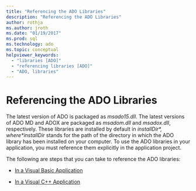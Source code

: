 ```yaml
---
title: "Referencing the ADO Libraries"
description: "Referencing the ADO Libraries"
author: rothja
ms.author: jroth
ms.date: "01/19/2017"
ms.prod: sql
ms.technology: ado
ms.topic: conceptual
helpviewer_keywords:
  - "libraries [ADO]"
  - "referencing libraries [ADO]"
  - "ADO, libraries"
---
```

# Referencing the ADO Libraries
The latest version of ADO is packaged as *msado15.dll*. The latest versions of ADO MD and ADOX are packaged as *msadom.dll* and *msadox.dll*, respectively. These libraries are installed by default in *$installDir*, where *$installDir* stands for the path of the directory in which the ADO library has been installed on your computer. To use the ADO libraries in your application, you must reference them explicitly in the application project.  
  
 The following are steps that you can take to reference the ADO libraries:  
  
-   [In a Visual Basic Application](./referencing-the-ado-libraries-in-a-visual-basic-6-application.md)  
  
-   [In a Visual C++ Application](./referencing-the-ado-libraries-in-a-visual-c-application.md)